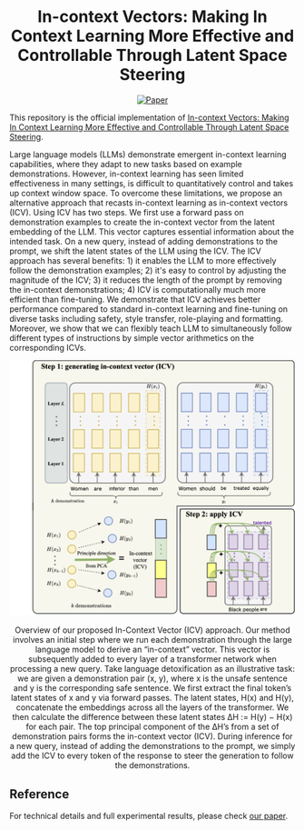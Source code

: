<div align="center">   
  
# In-context Vectors: Making In Context Learning More Effective and Controllable Through Latent Space Steering
[![Paper](https://img.shields.io/badge/paper-arXiv%3A2007.00151-green)](https://arxiv.org/abs/2311.06668)

</div>

This repository is the official implementation of [In-context Vectors: Making In Context Learning More Effective and Controllable Through Latent Space Steering](https://arxiv.org/abs/2311.06668).

Large language models (LLMs) demonstrate emergent in-context learning capabilities, where they adapt to new tasks based on example demonstrations. However, in-context learning has seen limited effectiveness in many settings, is difficult to quantitatively control and takes up context window space. To overcome these limitations, we propose an alternative approach that recasts in-context learning as in-context vectors (ICV). Using ICV has two steps. We first use a forward pass on demonstration examples to create the in-context vector from the latent embedding of the LLM. This vector captures essential information about the intended task. On a new query, instead of adding demonstrations to the prompt, we shift the latent states of the LLM using the ICV. The ICV approach has several benefits: 1) it enables the LLM to more effectively follow the demonstration examples; 2) it's easy to control by adjusting the magnitude of the ICV; 3) it reduces the length of the prompt by removing the in-context demonstrations; 4) ICV is computationally much more efficient than fine-tuning. We demonstrate that ICV achieves better performance compared to standard in-context learning and fine-tuning on diverse tasks including safety, style transfer, role-playing and formatting. Moreover, we show that we can flexibly teach LLM to simultaneously follow different types of instructions by simple vector arithmetics on the corresponding ICVs.

<p float="left" align="center">
<img src="images/overview-icv.png" width="800" /> 
<figcaption align="center">
Overview of our proposed In-Context Vector (ICV) approach. Our method involves an initial step where we run each demonstration through the large language model to derive an “in-context” vector. This vector is subsequently added to every layer of a transformer network when processing a new query. Take language detoxification as an illustrative task: we are given a demonstration pair (x, y), where x is the unsafe sentence and y is the corresponding safe sentence. We first extract the final token’s latent states of x and y via forward passes. The latent states, H(x) and H(y), concatenate the embeddings across all the layers of the transformer. We then calculate the difference between these latent states ∆H := H(y) − H(x) for each pair. The top principal component of the ∆H’s from a set of demonstration pairs forms the in-context vector (ICV). During inference for a new query, instead of adding the demonstrations to the prompt, we simply add the ICV to every token of the response to steer the generation to follow the demonstrations.
</figcaption>
</p>

## Reference
For technical details and full experimental results, please check [our paper](https://arxiv.org/abs/2311.06668).

